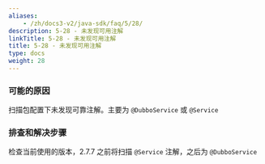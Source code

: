 ```yaml
---
aliases:
    - /zh/docs3-v2/java-sdk/faq/5/28/
description: 5-28 - 未发现可用注解
linkTitle: 5-28 - 未发现可用注解
title: 5-28 - 未发现可用注解
type: docs
weight: 28
---
```



### 可能的原因

扫描包配置下未发现可靠注解。主要为 `@DubboService` 或 `@Service`

### 排查和解决步骤

检查当前使用的版本，2.7.7 之前将扫描 `@Service` 注解，之后为 `@DubboService`